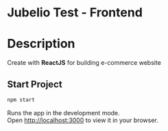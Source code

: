 <h1 align="left">Jubelio Test - Frontend</h1>

# Description
Create with **ReactJS** for building e-commerce website

## Start Project
```bash
npm start
```
Runs the app in the development mode.\
Open [http://localhost:3000](http://localhost:3000) to view it in your browser.
